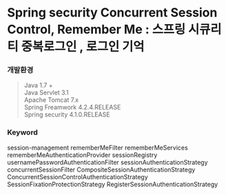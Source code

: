 # Spring security Concurrent Session Control, Remember Me : 스프링 시큐리티 중복로그인 , 로그인 기억

### 개발환경

> Java 1.7 +  
Java Servlet 3.1  
Apache Tomcat 7.x  
Spring Freamwork 4.2.4.RELEASE  
Spring security 4.1.0.RELEASE

### Keyword

session-management rememberMeFilter rememberMeServices rememberMeAuthenticationProvider sessionRegistry usernamePasswordAuthenticationFilter sessionAuthenticationStrategy concurrentSessionFilter CompositeSessionAuthenticationStrategy ConcurrentSessionControlAuthenticationStrategy SessionFixationProtectionStrategy RegisterSessionAuthenticationStrategy